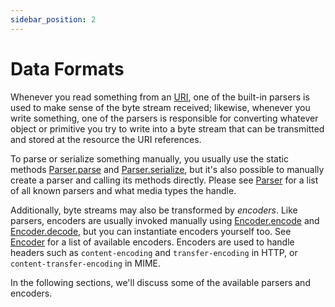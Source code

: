 ```yaml
---
sidebar_position: 2
---
```


# Data Formats

Whenever you read something from an [URI], one of the built-in parsers is used to make sense of the byte stream
received; likewise, whenever you write something, one of the parsers is responsible for converting whatever object or
primitive you try to write into a byte stream that can be transmitted and stored at the resource the URI references.

To parse or serialize something manually, you usually use the static methods [Parser.parse] and [Parser.serialize], but
it's also possible to manually create a parser and calling its methods directly. Please see [Parser] for a list of all
known parsers and what media types the handle.

Additionally, byte streams may also be transformed by *encoders*. Like parsers, encoders are usually invoked manually
using [Encoder.encode] and [Encoder.decode], but you can instantiate encoders yourself too. See [Encoder] for a list of
available encoders. Encoders are used to handle headers such as `content-encoding` and `transfer-encoding` in HTTP, or
`content-transfer-encoding` in MIME.

In the following sections, we'll discuss some of the available parsers and encoders.

[URI]:               ../api/@divine/uri/classes/URI.md
[Encoder]:           ../api/@divine/uri/classes/Encoder.md
[Encoder.encode]:    ../api/@divine/uri/classes/Encoder.md#encode
[Encoder.decode]:    ../api/@divine/uri/classes/Encoder.md#decode
[Parser]:            ../api/@divine/uri/classes/Parser.md
[Parser.parse]:      ../api/@divine/uri/classes/Parser.md#parse
[Parser.serialize]:  ../api/@divine/uri/classes/Parser.md#serialize
